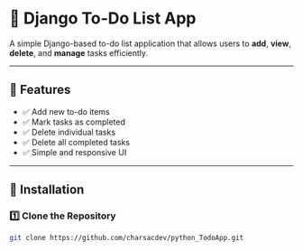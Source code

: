 # 📝 Django To-Do List App

A simple Django-based to-do list application that allows users to **add**, **view**, **delete**, and **manage** tasks efficiently.

---

## 🚀 Features

- ✅ Add new to-do items
- ✅ Mark tasks as completed
- ✅ Delete individual tasks
- ✅ Delete all completed tasks
- ✅ Simple and responsive UI

---

## 📌 Installation

### **1️⃣ Clone the Repository**
```sh
git clone https://github.com/charsacdev/python_TodoApp.git

